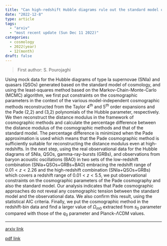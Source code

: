 ```yaml
---
title: "Can high-redshift Hubble diagrams rule out the standard model of cosmology in the context of cosmographic method?"
date: "2022-12-8"
type: article
tags:
  - "arxiv"
  - "most recent update (Sun Dec 11 2022)"
categories:
  - cosmology
  - 2022(year)
  - 12(month)
draft: false
---
```


> First author: S. Pourojaghi

 Using mock data for the Hubble diagrams of type Ia supernovae (SNIa) and
quasars (QSOs) generated based on the standard model of cosmology, and using
the least-squares method based on the Markov-Chain-Monte-Carlo (MCMC)
algorithm, we first put constraints on the cosmographic parameters in the
context of the various model-independent cosmographic methods reconstructed
from the Taylor $4^{th}$ and $5^{th}$ order expansions and the Pade (2,2) and
(3,2) polynomials of the Hubble parameter, respectively. We then reconstruct
the distance modulus in the framework of cosmographic methods and calculate the
percentage difference between the distance modulus of the cosmographic methods
and that of the standard model. The percentage difference is minimized when the
Pade approximation is used which means that the Pade cosmographic method is
sufficiently suitable for reconstructing the distance modulus even at
high-redshifts. In the next step, using the real observational data for the
Hubble diagrams of SNIa, QSOs, gamma-ray-bursts (GRBs), and observations from
baryon acoustic oscillations (BAO) in two sets of the low-redshift combination
(SNIa+QSOs+GRBs+BAO) embracing the redshift range of $0.01<z<2.26$ and the
high-redshift combination (SNIa+QSOs+GRBs) which covers a redshift range of
$0.01< z < 5.5$, we put observational constraints on the cosmographic
parameters of the Pade cosmography and also the standard model. Our analysis
indicates that Pade cosmographic approaches do not reveal any cosmographic
tension between the standard model and the observational data. We also confirm
this result, using the statistical AIC criteria. Finally, we put the
cosmographic method in the redshift-bin data and find a larger value of
$\Omega_{m0}$ extracted from $s_0$ parameter compared with those of the $q_0$
parameter and Planck-$\Lambda$CDM values.

---
[arxiv link](http://arxiv.org/abs/2212.04118v1)

[pdf link](http://arxiv.org/pdf/2212.04118v1)